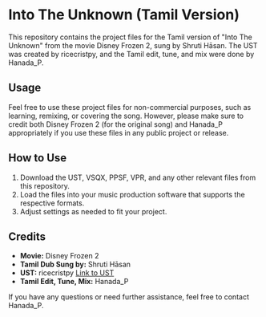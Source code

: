 # Into The Unknown (Tamil Version)

This repository contains the project files for the Tamil version of "Into The Unknown" from the movie Disney Frozen 2, sung by Shruti Hāsan. The UST was created by ricecristpy, and the Tamil edit, tune, and mix were done by Hanada_P.

## Usage

Feel free to use these project files for non-commercial purposes, such as learning, remixing, or covering the song. However, please make sure to credit both Disney Frozen 2 (for the original song) and Hanada_P appropriately if you use these files in any public project or release.

## How to Use

1. Download the UST, VSQX, PPSF, VPR, and any other relevant files from this repository.
2. Load the files into your music production software that supports the respective formats.
3. Adjust settings as needed to fit your project.

## Credits

- **Movie:** Disney Frozen 2
- **Tamil Dub Sung by:** Shruti Hāsan
- **UST:** ricecristpy [Link to UST](https://youtu.be/aqGoJMGPqTM)
- **Tamil Edit, Tune, Mix:** Hanada_P

If you have any questions or need further assistance, feel free to contact Hanada_P.
